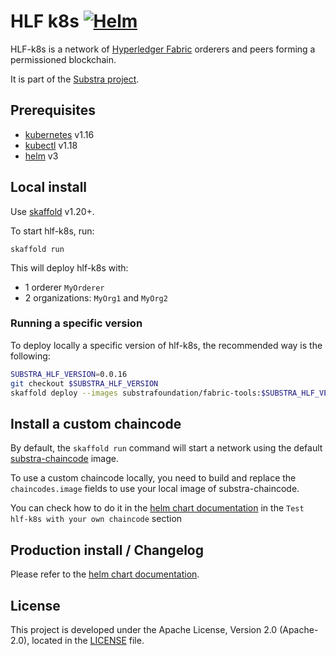 # HLF k8s [![Helm](https://github.com/SubstraFoundation/hlf-k8s/workflows/Helm/badge.svg)](https://github.com/SubstraFoundation/hlf-k8s/actions?query=workflow%3AHelm)

HLF-k8s is a network of [Hyperledger Fabric](https://hyperledger-fabric.readthedocs.io/en/latest/) orderers and peers forming a permissioned blockchain.

It is part of the [Substra project](https://github.com/SubstraFoundation/substra).

## Prerequisites

- [kubernetes](https://kubernetes.io/) v1.16
- [kubectl](https://kubernetes.io/docs/reference/kubectl/overview/) v1.18
- [helm](https://github.com/helm/helm) v3

## Local install

Use [skaffold](https://github.com/GoogleContainerTools/skaffold) v1.20+.

To start hlf-k8s, run:

```
skaffold run
```

This will deploy hlf-k8s with:

- 1 orderer `MyOrderer`
- 2 organizations: `MyOrg1` and `MyOrg2`

### Running a specific version

To deploy locally a specific version of hlf-k8s, the recommended way is the following:
```bash
SUBSTRA_HLF_VERSION=0.0.16
git checkout $SUBSTRA_HLF_VERSION
skaffold deploy --images substrafoundation/fabric-tools:$SUBSTRA_HLF_VERSION --images substrafoundation/fabric-peer:$SUBSTRA_HLF_VERSION
```

## Install a custom chaincode

By default, the `skaffold run` command will start a network using the default [substra-chaincode](https://github.com/SubstraFoundation/substra-chaincode) image.

To use a custom chaincode locally, you need to build and replace the `chaincodes.image` fields to use your local image of substra-chaincode.

You can check how to do it in the [helm chart documentation](./charts/hlf-k8s/README.md) in the `Test hlf-k8s with your own chaincode` section

## Production install / Changelog

Please refer to the [helm chart documentation](./charts/hlf-k8s/README.md).

## License

This project is developed under the Apache License, Version 2.0 (Apache-2.0), located in the [LICENSE](./LICENSE) file.
